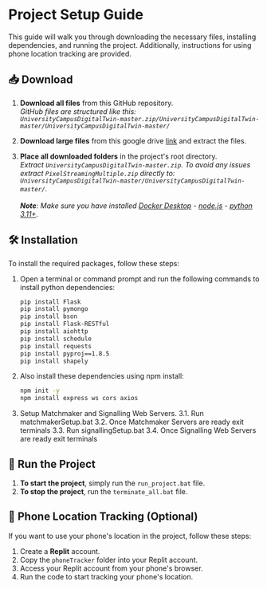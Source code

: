 # Project Setup Guide

This guide will walk you through downloading the necessary files, installing dependencies, and running the project. Additionally, instructions for using phone location tracking are provided.

## 📥 Download

1. **Download all files** from this GitHub repository.<br>
_GitHub files are structured like this:<br>
`UniversityCampusDigitalTwin-master.zip/UniversityCampusDigitalTwin-master/UniversityCampusDigitalTwin-master/`_

2. **Download large files** from this google drive [link](https://drive.google.com/file/d/1jXK93D8Bur9EWruAC-QHEaEi-mES3-gF/view?usp=sharing) and extract the files.
   
3. **Place all downloaded folders** in the project's root directory.<br>
_Extract `UniversityCampusDigitalTwin-master.zip`. To avoid any issues extract `PixelStreamingMultiple.zip` directly to: <br>
`UniversityCampusDigitalTwin-master/UniversityCampusDigitalTwin-master/`._<br></br> 
_**Note**: Make sure you have installed [Docker Desktop](https://www.docker.com/products/docker-desktop/) - [node.js](https://nodejs.org/en) - [python 3.11+](https://www.python.org/downloads/)_.

## 🛠 Installation

To install the required packages, follow these steps:

1. Open a terminal or command prompt and run the following commands to install python dependencies:

    ```bash
    pip install Flask
    pip install pymongo
    pip install bson
    pip install Flask-RESTful
    pip install aiohttp
    pip install schedule
    pip install requests
    pip install pyproj==1.8.5
    pip install shapely
    ```

2. Also install these dependencies using npm install:

   ```bash
   npm init -y
   npm install express ws cors axios
   ```
   
3. Setup Matchmaker and Signalling Web Servers.
   3.1. Run matchmakerSetup.bat
   3.2. Once Matchmaker Servers are ready exit terminals
   3.3. Run signallingSetup.bat
   3.4. Once Signalling Web Servers are ready exit terminals

## 🚀 Run the Project

1. **To start the project**, simply run the `run_project.bat` file.
2. **To stop the project**, run the `terminate_all.bat` file.

## 📱 Phone Location Tracking (Optional)

If you want to use your phone's location in the project, follow these steps:

1. Create a **Replit** account.
2. Copy the `phoneTracker` folder into your Replit account.
3. Access your Replit account from your phone's browser.
4. Run the code to start tracking your phone's location.
